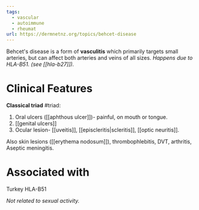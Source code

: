 ```yaml
---
tags:
  - vascular
  - autoimmune
  - rheumat
url: https://dermnetnz.org/topics/behcet-disease
---
```

Behcet's disease is a form of **vasculitis** which primarily targets small arteries, but can affect both arteries and veins of all sizes.
*Happens due to HLA-B51. (see [[hla-b27]]).* 
# Clinical Features
**Classical triad** #triad: 
1. Oral ulcers ([[aphthous ulcer]])- painful, on mouth or tongue. 
2. [[genital ulcers]]
3. Ocular lesion- [[uveitis]], [[episcleritis|scleritis]], [[optic neuritis]]. 

Also skin lesions ([[erythema nodosum]]), thrombophlebitis, DVT, arthritis, Aseptic meningitis.
# Associated with
Turkey
HLA-B51

*Not related to sexual activity.*